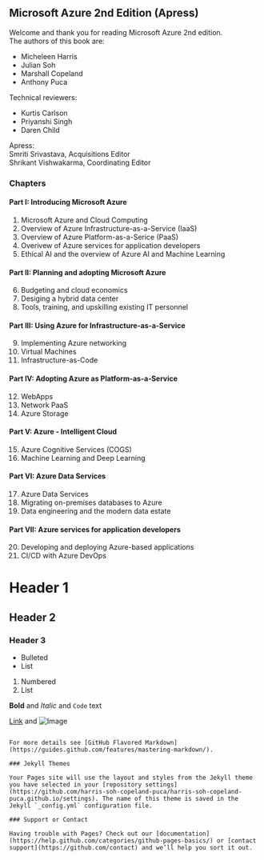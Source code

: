 ## Microsoft Azure 2nd Edition (Apress)

Welcome and thank you for reading Microsoft Azure 2nd edition.  
The authors of this book are:
* Micheleen Harris
* Julian Soh
* Marshall Copeland
* Anthony Puca

Technical reviewers:
* Kurtis Carlson
* Priyanshi Singh
* Daren Child

Apress:  
Smriti Srivastava, Acquisitions Editor  
Shrikant Vishwakarma, Coordinating Editor

### Chapters
#### Part I: Introducing Microsoft Azure  
1. Microsoft Azure and Cloud Computing
2. Overview of Azure Infrastructure-as-a-Service (IaaS)
3. Overview of Azure Platform-as-a-Serice (PaaS)
4. Overivew of Azure services for application developers
5. Ethical AI and the overview of Azure AI and Machine Learning

#### Part II: Planning and adopting Microsoft Azure
6. Budgeting and cloud economics
7. Desiging a hybrid data center
8. Tools, training, and upskilling existing IT personnel

#### Part III: Using Azure for Infrastructure-as-a-Service
9. Implementing Azure networking
10. Virtual Machines
11. Infrastructure-as-Code

#### Part IV: Adopting Azure as Platform-as-a-Service
12. WebApps
13. Network PaaS
14. Azure Storage

#### Part V: Azure - Intelligent Cloud
15. Azure Cognitive Services (COGS)
16. Machine Learning and Deep Learning

#### Part VI: Azure Data Services
17. Azure Data Services
18. Migrating on-premises databases to Azure
19. Data engineering and the modern data estate

#### Part VII: Azure services for application developers
20. Developing and deploying Azure-based applications
21. CI/CD with Azure DevOps

# Header 1
## Header 2
### Header 3

- Bulleted
- List

1. Numbered
2. List

**Bold** and _Italic_ and `Code` text

[Link](url) and ![Image](src)
```

For more details see [GitHub Flavored Markdown](https://guides.github.com/features/mastering-markdown/).

### Jekyll Themes

Your Pages site will use the layout and styles from the Jekyll theme you have selected in your [repository settings](https://github.com/harris-soh-copeland-puca/harris-soh-copeland-puca.github.io/settings). The name of this theme is saved in the Jekyll `_config.yml` configuration file.

### Support or Contact

Having trouble with Pages? Check out our [documentation](https://help.github.com/categories/github-pages-basics/) or [contact support](https://github.com/contact) and we’ll help you sort it out.
